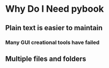 # Why Do I Need pybook
## Plain text is easier to maintain
### Many GUI creational tools have failed
## Multiple files and folders
